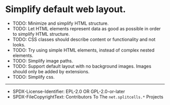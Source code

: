 # Simplify default web layout.
* TODO: Minimize and simplify HTML structure.
* TODO: Let HTML elements represent data as good as possible in order to simplify HTML structure. 
* TODO: CSS classes should describe content or functionality and not looks.
* TODO: Try using simple HTML elements, instead of complex nested elements.
* TODO: Simplify image paths.
* TODO: Support default layout with no background images. Images should only be added by extensions.
* TODO: Simplify css.

----
* SPDX-License-Identifier: EPL-2.0 OR GPL-2.0-or-later
* SPDX-FileCopyrightText: Contributors To The `net.splitcells.*` Projects